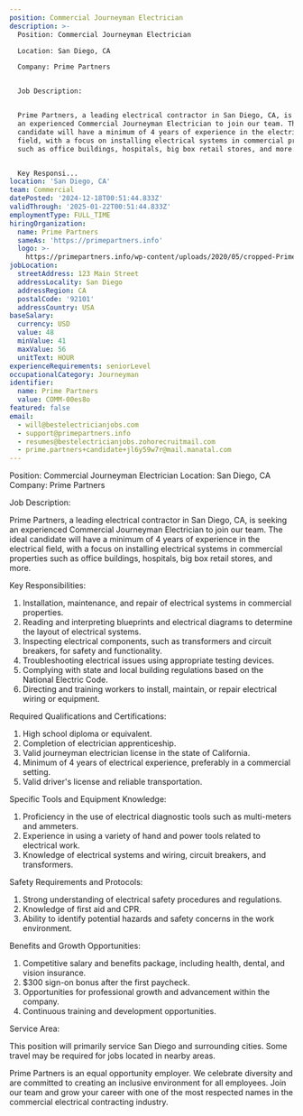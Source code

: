```yaml
---
position: Commercial Journeyman Electrician
description: >-
  Position: Commercial Journeyman Electrician

  Location: San Diego, CA

  Company: Prime Partners


  Job Description:


  Prime Partners, a leading electrical contractor in San Diego, CA, is seeking
  an experienced Commercial Journeyman Electrician to join our team. The ideal
  candidate will have a minimum of 4 years of experience in the electrical
  field, with a focus on installing electrical systems in commercial properties
  such as office buildings, hospitals, big box retail stores, and more. 


  Key Responsi...
location: 'San Diego, CA'
team: Commercial
datePosted: '2024-12-18T00:51:44.833Z'
validThrough: '2025-01-22T00:51:44.833Z'
employmentType: FULL_TIME
hiringOrganization:
  name: Prime Partners
  sameAs: 'https://primepartners.info'
  logo: >-
    https://primepartners.info/wp-content/uploads/2020/05/cropped-Prime-Partners-Logo-NO-BG-1-1.png
jobLocation:
  streetAddress: 123 Main Street
  addressLocality: San Diego
  addressRegion: CA
  postalCode: '92101'
  addressCountry: USA
baseSalary:
  currency: USD
  value: 48
  minValue: 41
  maxValue: 56
  unitText: HOUR
experienceRequirements: seniorLevel
occupationalCategory: Journeyman
identifier:
  name: Prime Partners
  value: COMM-00es8o
featured: false
email:
  - will@bestelectricianjobs.com
  - support@primepartners.info
  - resumes@bestelectricianjobs.zohorecruitmail.com
  - prime.partners+candidate+jl6y59w7r@mail.manatal.com
---
```




Position: Commercial Journeyman Electrician
Location: San Diego, CA
Company: Prime Partners

Job Description:

Prime Partners, a leading electrical contractor in San Diego, CA, is seeking an experienced Commercial Journeyman Electrician to join our team. The ideal candidate will have a minimum of 4 years of experience in the electrical field, with a focus on installing electrical systems in commercial properties such as office buildings, hospitals, big box retail stores, and more. 

Key Responsibilities:

1. Installation, maintenance, and repair of electrical systems in commercial properties.
2. Reading and interpreting blueprints and electrical diagrams to determine the layout of electrical systems.
3. Inspecting electrical components, such as transformers and circuit breakers, for safety and functionality.
4. Troubleshooting electrical issues using appropriate testing devices.
5. Complying with state and local building regulations based on the National Electric Code.
6. Directing and training workers to install, maintain, or repair electrical wiring or equipment.

Required Qualifications and Certifications:

1. High school diploma or equivalent.
2. Completion of electrician apprenticeship.
3. Valid journeyman electrician license in the state of California.
4. Minimum of 4 years of electrical experience, preferably in a commercial setting.
5. Valid driver's license and reliable transportation.

Specific Tools and Equipment Knowledge:

1. Proficiency in the use of electrical diagnostic tools such as multi-meters and ammeters.
2. Experience in using a variety of hand and power tools related to electrical work.
3. Knowledge of electrical systems and wiring, circuit breakers, and transformers.

Safety Requirements and Protocols:

1. Strong understanding of electrical safety procedures and regulations.
2. Knowledge of first aid and CPR.
3. Ability to identify potential hazards and safety concerns in the work environment.

Benefits and Growth Opportunities:

1. Competitive salary and benefits package, including health, dental, and vision insurance.
2. $300 sign-on bonus after the first paycheck.
3. Opportunities for professional growth and advancement within the company.
4. Continuous training and development opportunities.

Service Area:

This position will primarily service San Diego and surrounding cities. Some travel may be required for jobs located in nearby areas.

Prime Partners is an equal opportunity employer. We celebrate diversity and are committed to creating an inclusive environment for all employees. Join our team and grow your career with one of the most respected names in the commercial electrical contracting industry.

